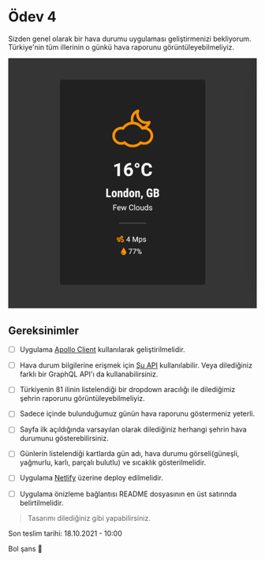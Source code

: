 # Ödev 4

Sizden genel olarak bir hava durumu uygulaması geliştirmenizi bekliyorum. Türkiye'nin tüm illerinin o günkü hava raporunu görüntüleyebilmeliyiz.

![preview](./figures/preview.png?)


## Gereksinimler

- [ ] Uygulama [Apollo Client](https://www.apollographql.com/docs/react/) kullanılarak geliştirilmelidir.
- [ ] Hava durum bilgilerine erişmek için [Şu API](https://graphql-weather-api.herokuapp.com/) kullanılabilir. Veya dilediğiniz farklı bir GraphQL API'ı da kullanabilirsiniz.
- [ ] Türkiyenin 81 ilinin listelendiği bir dropdown aracılığı ile dilediğimiz şehrin raporunu görüntüleyebilmeliyiz.
- [ ] Sadece içinde bulunduğumuz günün hava raporunu göstermeniz yeterli.
- [ ] Sayfa ilk açıldığında varsayılan olarak dilediğiniz herhangi şehrin hava durumunu gösterebilirsiniz.
- [ ] Günlerin listelendiği kartlarda gün adı, hava durumu görseli(güneşli, yağmurlu, karlı, parçalı bulutlu) ve sıcaklık gösterilmelidir.
- [ ] Uygulama [Netlify](https://www.netlify.com/) üzerine deploy edilmelidir.
- [ ] Uygulama önizleme bağlantısı README dosyasının en üst satırında belirtilmelidir.


> Tasarımı dilediğiniz gibi yapabilirsiniz.

Son teslim tarihi: 18.10.2021 - 10:00

Bol şans :ghost: